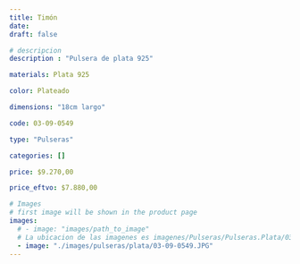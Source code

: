 ```yaml
---
title: Timón
date: 
draft: false

# descripcion
description : "Pulsera de plata 925"

materials: Plata 925

color: Plateado

dimensions: "18cm largo"

code: 03-09-0549

type: "Pulseras"

categories: []

price: $9.270,00

price_eftvo: $7.880,00

# Images
# first image will be shown in the product page
images:
  # - image: "images/path_to_image"
  # La ubicacion de las imagenes es imagenes/Pulseras/Pulseras.Plata/03-09-0549-timon
  - image: "./images/pulseras/plata/03-09-0549.JPG"
---
```

